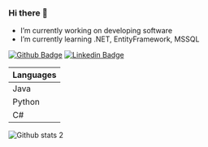### Hi there 👋

-  I’m currently working on developing software
-  I’m currently learning .NET, EntityFramework, MSSQL

[![Github Badge](https://img.shields.io/badge/-Github-000?style=quare&labelColor=000&logo=Github&logoColor=white&link=link)](https://github.com/uveyssarac) 
[![Linkedin Badge](https://img.shields.io/badge/-Linkedin-3B57C9?style=flat-quare&labelColor=3B57C9&logo=Linkedin&logoColor=white&link=link)](https://www.linkedin.com/in/uveyssarac/)

| Languages |
|-----------|
| Java|
| Python    |
| C#     |

![Github stats 2](https://github-readme-stats.vercel.app/api?username=uveyssarac&show_icons=true&theme=radical)


